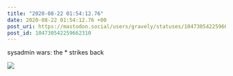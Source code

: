 ```yaml
---
title: "2020-08-22 01:54:12.76"
date: 2020-08-22 01:54:12.76 +00
post_uri: https://mastodon.social/users/gravely/statuses/104730542259662310
post_id: 104730542259662310
---
```

sysadmin wars: the * strikes back


![](/images/104730542185589896.jpg)

